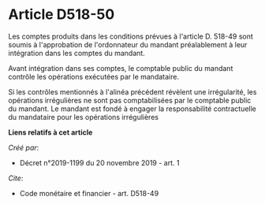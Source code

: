 # Article D518-50

Les comptes produits dans les conditions prévues à l'article D. 518-49 sont soumis à l'approbation de l'ordonnateur du
mandant préalablement à leur intégration dans les comptes du mandant. 

Avant intégration dans ses comptes, le comptable public du mandant contrôle les opérations exécutées par le mandataire. 

Si les contrôles mentionnés à l'alinéa précédent révèlent une irrégularité, les opérations irrégulières ne sont pas
comptabilisées par le comptable public du mandant. Le mandant est fondé à engager la responsabilité contractuelle du
mandataire pour les opérations irrégulières

**Liens relatifs à cet article**

_Créé par_:

  - Décret n°2019-1199 du 20 novembre 2019 - art. 1

_Cite_:

  - Code monétaire et financier - art. D518-49
